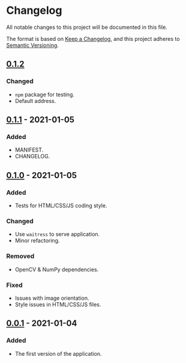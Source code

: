 # Changelog
All notable changes to this project will be documented in this file.

The format is based on [Keep a Changelog](https://keepachangelog.com/en/1.0.0/),
and this project adheres to [Semantic Versioning](https://semver.org/spec/v2.0.0.html).

## [0.1.2]
### Changed
- `npm` package for testing.
- Default address.

## [0.1.1] - 2021-01-05
### Added
- MANIFEST.
- CHANGELOG.

## [0.1.0] - 2021-01-05
### Added
- Tests for HTML/CSS/JS coding style.

### Changed
- Use `waitress` to serve application.
- Minor refactoring.

### Removed
- OpenCV & NumPy dependencies.

### Fixed
- Issues with image orientation.
- Style issues in HTML/CSS/JS files.

## [0.0.1] - 2021-01-04
### Added
- The first version of the application.

[0.1.2]: https://github.com/alexstaf/print-server/compare/0.1.1...0.1.2
[0.1.1]: https://github.com/alexstaf/print-server/compare/0.1.0...0.1.1
[0.1.0]: https://github.com/alexstaf/print-server/compare/0.0.1...0.1.0
[0.0.1]: https://github.com/alexstaf/print-server/releases/tag/0.0.1